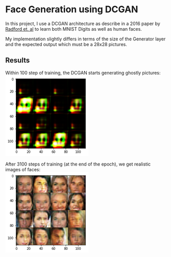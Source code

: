 # Face Generation using DCGAN

In this project, I use a DCGAN architecture as describe in a 2016 paper by [Radford et. al](https://arxiv.org/abs/1511.06434) to learn both MNIST Digits as well as human faces. 

My implementation slightly differs in terms of the size of the Generator layer and the expected output which must be a 28x28 pictures.


## Results
Within 100 step of training, the DCGAN starts generating ghostly pictures:  
![Alt text](results/faces1.jpg?raw=true "Steps=100")

After 3100 steps of training (at the end of the epoch), we get realistic images of faces:  
![Alt text](results/faces-last.jpg?raw=true "Steps=100")
